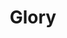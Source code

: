 ---
title: "Glory"

domain:
  grantedPower: |
    Turn undead with a +2 bonus on the turning check and +1d6 to the turning damage roll.
  spells: |
    1. {% spell_link disrupt-undead %}
    1. {% spell_link bless-weapon %}
    1. {% spell_link searing-light %}
    1. {% spell_link holy-smite %}
    1. {% spell_link holy-sword %}
    1. {% spell_link bolt-of-glory %}
    1. {% spell_link sunbeam %}
    1. {% spell_link crown-of-glory %}
    1. {% spell_link gate %}
---
